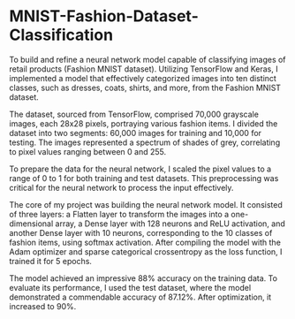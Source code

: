 # MNIST-Fashion-Dataset-Classification

To build and refine a neural network model capable of classifying images of retail products (Fashion MNIST dataset). Utilizing TensorFlow and Keras, I implemented a model that effectively categorized images into ten distinct classes, such as dresses, coats, shirts, and more, from the Fashion MNIST dataset.

The dataset, sourced from TensorFlow, comprised 70,000 grayscale images, each 28x28 pixels, portraying various fashion items. I divided the dataset into two segments: 60,000 images for training and 10,000 for testing. The images represented a spectrum of shades of grey, correlating to pixel values ranging between 0 and 255.

To prepare the data for the neural network, I scaled the pixel values to a range of 0 to 1 for both training and test datasets. This preprocessing was critical for the neural network to process the input effectively.

The core of my project was building the neural network model. It consisted of three layers: a Flatten layer to transform the images into a one-dimensional array, a Dense layer with 128 neurons and ReLU activation, and another Dense layer with 10 neurons, corresponding to the 10 classes of fashion items, using softmax activation. After compiling the model with the Adam optimizer and sparse categorical crossentropy as the loss function, I trained it for 5 epochs.

The model achieved an impressive 88% accuracy on the training data. To evaluate its performance, I used the test dataset, where the model demonstrated a commendable accuracy of 87.12%. After optimization, it increased to 90%.
